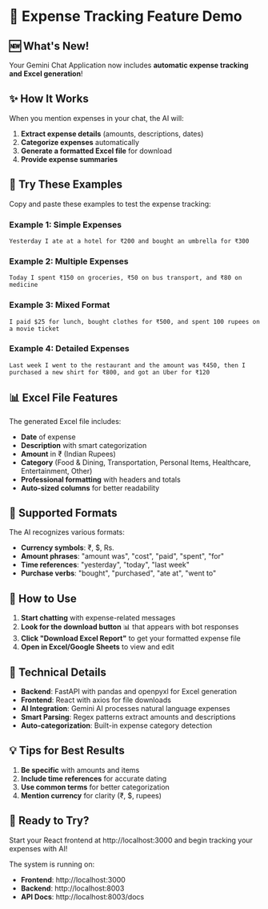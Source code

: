 # 🎉 Expense Tracking Feature Demo

## 🆕 What's New!

Your Gemini Chat Application now includes **automatic expense tracking and Excel generation**! 

## ✨ How It Works

When you mention expenses in your chat, the AI will:
1. **Extract expense details** (amounts, descriptions, dates)
2. **Categorize expenses** automatically
3. **Generate a formatted Excel file** for download
4. **Provide expense summaries**

## 🧪 Try These Examples

Copy and paste these examples to test the expense tracking:

### Example 1: Simple Expenses
```
Yesterday I ate at a hotel for ₹200 and bought an umbrella for ₹300
```

### Example 2: Multiple Expenses
```
Today I spent ₹150 on groceries, ₹50 on bus transport, and ₹80 on medicine
```

### Example 3: Mixed Format
```
I paid $25 for lunch, bought clothes for ₹500, and spent 100 rupees on a movie ticket
```

### Example 4: Detailed Expenses
```
Last week I went to the restaurant and the amount was ₹450, then I purchased a new shirt for ₹800, and got an Uber for ₹120
```

## 📊 Excel File Features

The generated Excel file includes:
- **Date** of expense
- **Description** with smart categorization
- **Amount** in ₹ (Indian Rupees)
- **Category** (Food & Dining, Transportation, Personal Items, Healthcare, Entertainment, Other)
- **Professional formatting** with headers and totals
- **Auto-sized columns** for better readability

## 🎯 Supported Formats

The AI recognizes various formats:
- **Currency symbols**: ₹, $, Rs.
- **Amount phrases**: "amount was", "cost", "paid", "spent", "for"
- **Time references**: "yesterday", "today", "last week"
- **Purchase verbs**: "bought", "purchased", "ate at", "went to"

## 🚀 How to Use

1. **Start chatting** with expense-related messages
2. **Look for the download button** 📊 that appears with bot responses
3. **Click "Download Excel Report"** to get your formatted expense file
4. **Open in Excel/Google Sheets** to view and edit

## 🔧 Technical Details

- **Backend**: FastAPI with pandas and openpyxl for Excel generation
- **Frontend**: React with axios for file downloads
- **AI Integration**: Gemini AI processes natural language expenses
- **Smart Parsing**: Regex patterns extract amounts and descriptions
- **Auto-categorization**: Built-in expense category detection

## 💡 Tips for Best Results

1. **Be specific** with amounts and items
2. **Include time references** for accurate dating
3. **Use common terms** for better categorization
4. **Mention currency** for clarity (₹, $, rupees)

## 🎉 Ready to Try?

Start your React frontend at http://localhost:3000 and begin tracking your expenses with AI! 

The system is running on:
- **Frontend**: http://localhost:3000
- **Backend**: http://localhost:8003
- **API Docs**: http://localhost:8003/docs
